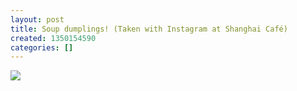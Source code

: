 ```yaml
---
layout: post
title: Soup dumplings! (Taken with Instagram at Shanghai Café)
created: 1350154590
categories: []
---
```

<img src="http://25.media.tumblr.com/tumblr_mbuhy6dkfj1rsr8w3o1_500.jpg"/><br/><br/>
